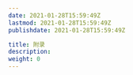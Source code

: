 ```yaml
---
date: 2021-01-28T15:59:49Z
lastmod: 2021-01-28T15:59:49Z
publishdate: 2021-01-28T15:59:49Z

title: 附录
description: 
weight: 0
---
```

